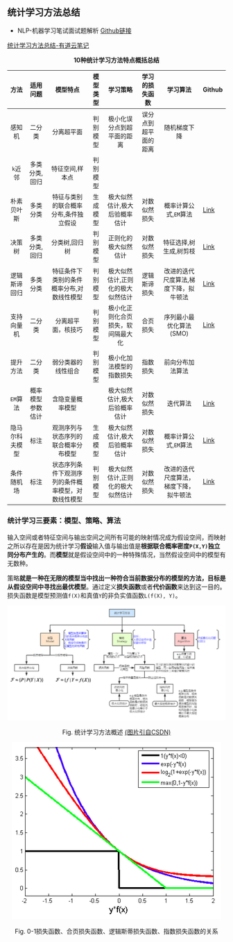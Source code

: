 ## 统计学习方法总结

- NLP-机器学习笔试面试题解析 [Github链接](https://github.com/WerterHong/Machine-Learning-Algorithm-NLP/tree/master/机器学习算法/)

[统计学习方法总结-有道云笔记](http://note.youdao.com/noteshare?id=27acc01d9c26db945952f78c451bf946&sub=BCE3B26668334DAC84825F3CDCC9F2B7)

<p align="center">
<strong>10种统计学习方法特点概括总结</strong>
</p>

|      方法      |     适用问题     |                      模型特点                      | 模型类型 |              学习策略              |    学习的损失函数    |                学习算法                | Github                                                                                                             |
|:--------------:|:----------------:|:--------------------------------------------------:|:--------:|:----------------------------------:|:--------------------:|:--------------------------------------:|--------------------------------------------------------------------------------------------------------------------|
|     感知机     |      二分类      |                     分离超平面                     | 判别模型 |     极小化误分点到超平面的距离     | 误分点到超平面的距离 |              随机梯度下降              |                                                                                                                    |
|     `k`近邻    |   多类分类,回归  |                   特征空间,样本点                  | 判别模型 |                                    |                      |                                        |                                                                                                                    |
|   朴素贝叶斯   |     多类分类     |        特征与类别的联合概率分布,条件独立假设       | 生成模型 |    极大似然估计,极大后验概率估计   |     对数似然损失     |          概率计算公式,`EM`算法         | [Link](https://github.com/WerterHong/Machine-Learning-Algorithm-NLP/tree/master/机器学习算法/朴素贝叶斯.md)        |
|     决策树     |   多类分类,回归  |                    分类树,回归树                   | 判别模型 |        正则化的极大似然估计        |     对数似然损失     |         特征选择,树生成,树剪枝         | [Link](https://github.com/WerterHong/Machine-Learning-Algorithm-NLP/tree/master/机器学习算法/决策树.md)            |
|  逻辑斯谛回归  |     多类分类     |      特征条件下类别的条件概率分布,对数线性模型     | 判别模型 |  极大似然估计,正则化的极大似然估计 |     逻辑斯谛损失     |  改进的迭代尺度算法,梯度下降，拟牛顿法 | [Link](https://github.com/WerterHong/Machine-Learning-Algorithm-NLP/tree/master/机器学习算法/逻辑回归LR.md)        |
|   支持向量机   |      二分类      |                 分离超平面，核技巧                 | 判别模型 | 极小化正则化合页损失，软间隔最大化 |       合页损失       |         序列最小最优化算法(SMO)        | [Link](https://github.com/WerterHong/Machine-Learning-Algorithm-NLP/tree/master/机器学习算法/支持向量机SVM.md)     |
|    提升方法    |      二分类      |                 弱分类器的线性组合                 | 判别模型 |      极小化加法模型的指数损失      |       指数损失       |            前向分布加法算法            |                                                                                                                    |
|    `EM`算法    | 概率模型参数估计 |                  含隐变量概率模型                  |          |    极大似然估计,极大后验概率估计   |     对数似然损失     |                迭代算法                | [Link](https://github.com/WerterHong/Machine-Learning-Algorithm-NLP/tree/master/机器学习算法/EM算法.md)            |
| 隐马尔科夫模型 |       标注       |        观测序列与状态序列的联合概率分布模型        | 生成模型 |    极大似然估计,极大后验概率估计   |     对数似然损失     |          概率计算公式,`EM`算法         | [Link](https://github.com/WerterHong/Machine-Learning-Algorithm-NLP/tree/master/机器学习算法/隐马尔科夫模型HMM.md) |
|   条件随机场   |       标注       | 状态序列条件下观测序列的条件概率模型，对数线性模型 | 判别模型 |  极大似然估计,正则化的极大似然估计 |     对数似然损失     | 改进的迭代尺度算法，梯度下降，拟牛顿法 | [Link](https://github.com/WerterHong/Machine-Learning-Algorithm-NLP/tree/master/机器学习算法/条件随机场.md)        |

### 统计学习三要素：**模型**、**策略**、**算法**

输入空间或者特征空间与输出空间之间所有可能的映射情况成为假设空间，而映射之所以存在是因为统计学习**假设**输入值与输出值是**根据联合概率密度`P(X,Y)`独立同分布产生的**。而**模型**就是假设空间中的一种特殊情况，当然假设空间中的模型有无数种。

策略**就是一种在无限的模型当中找出一种符合当前数据分布的模型的方法，目标是从假设空间中寻找出最优模型**。通过定义**损失函数**或者**代价函数**来达到这一目的。损失函数是模型预测值`f(X)`和真值`Y`的非负实值函数`L(f(X), Y)`。

<p align="center">
<img src="../img/StatisticalLearning/Statistical-Learning.png" />
</p>

<p align="center">
Fig. 统计学习方法概述
<a href="https://blog.csdn.net/cc1949/article/details/78904768">(图片引自CSDN)</a>
</p>

<p align="center">
<img src="../img/StatisticalLearning/Loss-Function.png" />
</p>

<p align="center">
Fig. 0-1损失函数、合页损失函数、逻辑斯蒂损失函数、指数损失函数的关系
</p>
